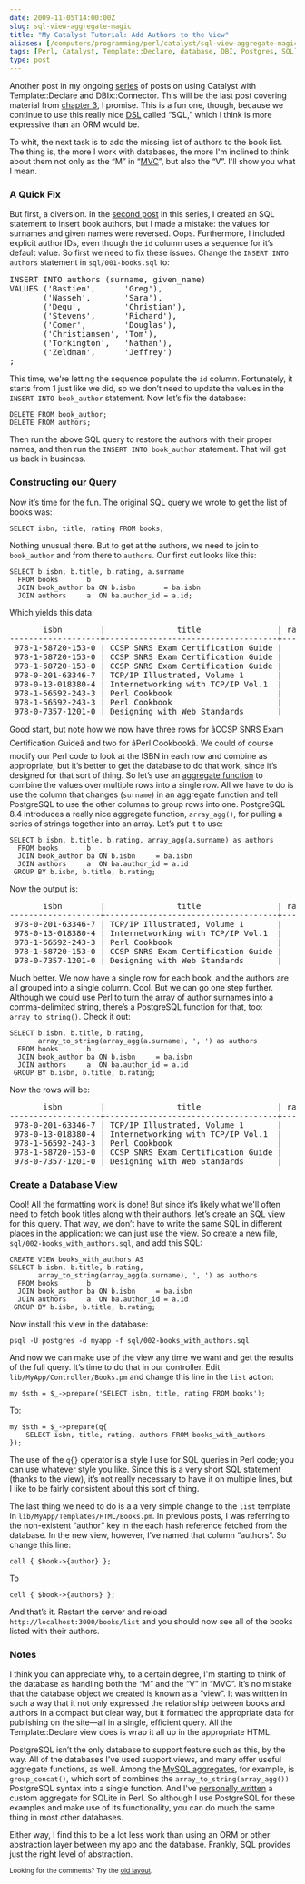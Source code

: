 ```yaml
--- 
date: 2009-11-05T14:00:00Z
slug: sql-view-aggregate-magic
title: "My Catalyst Tutorial: Add Authors to the View"
aliases: [/computers/programming/perl/catalyst/sql-view-aggregate-magic.html]
tags: [Perl, Catalyst, Template::Declare, database, DBI, Postgres, SQL]
type: post
---
```


<p>Another post in my ongoing <a href="/computers/programming/perl/catalyst%20title=" title="Just a Theory: “Catalyst”">series</a> of posts on using Catalyst with Template::Declare and DBIx::Connector. This will be the last post covering material from <a href="http://search.cpan.org/perldoc?Catalyst::Manual::Tutorial::03_MoreCatalystBasics" title="Catalyst Tutorial - Chapter 3: More Catalyst Application Development Basics">chapter 3</a>, I promise. This is a fun one, though, because we continue to use this really nice <a href="https://en.wikipedia.org/wiki/Domain-specific_language" title="Wikipedia: “Domain-Specific Language”">DSL</a> called “SQL,” which I think is more expressive than an ORM would be.</p>

<p>To whit, the next task is to add the missing list of authors to the book list. The thing is, the more I work with databases, the more I'm inclined to think about them not only as the “M” in “<a href="https://en.wikipedia.org/wiki/Model%E2%80%93view%E2%80%93controller" title="Wikipedia: “Model-view-controller”">MVC</a>”, but also the “V”. I'll show you what I mean.</p>

<h3>A Quick Fix</h3>

<p>But first, a diversion. In the <a href="/computers/programming/perl/catalyst/tutorial-continued.html">second post</a> in this series, I created an SQL statement to insert book authors, but I made a mistake: the values for surnames and given names were reversed. Oops. Furthermore, I included explicit author IDs, even though the <code>id</code> column uses a sequence for it’s default value. So first we need to fix these issues. Change  the <code>INSERT INTO authors</code> statement in <code>sql/001-books.sql</code> to:</p>

<pre>
INSERT INTO authors (surname, given_name)
VALUES (&#x27;Bastien&#x27;,      &#x27;Greg&#x27;),
       (&#x27;Nasseh&#x27;,       &#x27;Sara&#x27;),
       (&#x27;Degu&#x27;,         &#x27;Christian&#x27;),
       (&#x27;Stevens&#x27;,      &#x27;Richard&#x27;),
       (&#x27;Comer&#x27;,        &#x27;Douglas&#x27;),
       (&#x27;Christiansen&#x27;, &#x27;Tom&#x27;),
       (&#x27;Torkington&#x27;,   &#x27;Nathan&#x27;),
       (&#x27;Zeldman&#x27;,      &#x27;Jeffrey&#x27;)
;
</pre>

<p>This time, we're letting the sequence populate the <code>id</code> column. Fortunately, it starts from 1 just like we did, so we don’t need to update the values in the <code>INSERT INTO book_author</code> statement. Now let’s fix the database:</p>

<pre><code>DELETE FROM book_author;
DELETE FROM authors;
</code></pre>

<p>Then run the above SQL query to restore the authors with their proper names, and then run the <code>INSERT INTO book_author</code> statement. That will get us back in business.</p>

<h3>Constructing our Query</h3>

<p>Now it’s time for the fun. The original SQL query we wrote to get the list of books was:</p>

<pre><code>SELECT isbn, title, rating FROM books;
</code></pre>

<p>Nothing unusual there. But to get at the authors, we need to join to <code>book_author</code> and from there to <code>authors</code>. Our first cut looks like this:</p>

<pre><code>SELECT b.isbn, b.title, b.rating, a.surname
  FROM books       b
  JOIN book_author ba ON b.isbn       = ba.isbn
  JOIN authors     a  ON ba.author_id = a.id;
</code></pre>

<p>Which yields this data:</p>

<pre>
       isbn        |               title                | rating |   surname    
&#x2d;&#x2d;&#x2d;&#x2d;&#x2d;&#x2d;&#x2d;&#x2d;&#x2d;&#x2d;&#x2d;&#x2d;&#x2d;&#x2d;&#x2d;&#x2d;&#x2d;&#x2d;&#x2d;+&#x2d;&#x2d;&#x2d;&#x2d;&#x2d;&#x2d;&#x2d;&#x2d;&#x2d;&#x2d;&#x2d;&#x2d;&#x2d;&#x2d;&#x2d;&#x2d;&#x2d;&#x2d;&#x2d;&#x2d;&#x2d;&#x2d;&#x2d;&#x2d;&#x2d;&#x2d;&#x2d;&#x2d;&#x2d;&#x2d;&#x2d;&#x2d;&#x2d;&#x2d;&#x2d;&#x2d;+&#x2d;&#x2d;&#x2d;&#x2d;&#x2d;&#x2d;&#x2d;&#x2d;+&#x2d;&#x2d;&#x2d;&#x2d;&#x2d;&#x2d;&#x2d;&#x2d;&#x2d;&#x2d;&#x2d;&#x2d;&#x2d;&#x2d;
 978&#x2d;1&#x2d;58720&#x2d;153&#x2d;0 | CCSP SNRS Exam Certification Guide |      5 | Bastien
 978&#x2d;1&#x2d;58720&#x2d;153&#x2d;0 | CCSP SNRS Exam Certification Guide |      5 | Nasseh
 978&#x2d;1&#x2d;58720&#x2d;153&#x2d;0 | CCSP SNRS Exam Certification Guide |      5 | Degu
 978&#x2d;0&#x2d;201&#x2d;63346&#x2d;7 | TCP/IP Illustrated, Volume 1       |      5 | Stevens
 978&#x2d;0&#x2d;13&#x2d;018380&#x2d;4 | Internetworking with TCP/IP Vol.1  |      4 | Comer
 978&#x2d;1&#x2d;56592&#x2d;243&#x2d;3 | Perl Cookbook                      |      5 | Christiansen
 978&#x2d;1&#x2d;56592&#x2d;243&#x2d;3 | Perl Cookbook                      |      5 | Torkington
 978&#x2d;0&#x2d;7357&#x2d;1201&#x2d;0 | Designing with Web Standards       |      5 | Zeldman
</pre>


<p>Good start, but note how we now have three rows for âCCSP SNRS Exam Certification Guideâ and two for âPerl Cookbookâ. We could of course modify our Perl code to look at the ISBN in each row and combine as appropriate, but it’s better to get the database to do that work, since it’s designed for that sort of thing. So let’s use an <a href="http://www.postgresql.org/docs/current/static/functions-aggregate.html" title="PostgreSQL Documentation: âAggregate Functionsâ">aggregate function</a> to combine the values over multiple rows into a single row. All we have to do is use the column that changes (<code>surname</code>) in an aggregate function and tell PostgreSQL to use the other columns to group rows into one. PostgreSQL 8.4 introduces a really nice aggregate function, <code>array_agg()</code>, for pulling a series of strings together into an array. Let’s put it to use:</p>

<pre><code>SELECT b.isbn, b.title, b.rating, array_agg(a.surname) as authors
  FROM books       b
  JOIN book_author ba ON b.isbn     = ba.isbn
  JOIN authors     a  ON ba.author_id = a.id
 GROUP BY b.isbn, b.title, b.rating;
</code></pre>

<p>Now the output is:</p>

<pre>
       isbn        |               title                | rating |          authors         
&#x2d;&#x2d;&#x2d;&#x2d;&#x2d;&#x2d;&#x2d;&#x2d;&#x2d;&#x2d;&#x2d;&#x2d;&#x2d;&#x2d;&#x2d;&#x2d;&#x2d;&#x2d;&#x2d;+&#x2d;&#x2d;&#x2d;&#x2d;&#x2d;&#x2d;&#x2d;&#x2d;&#x2d;&#x2d;&#x2d;&#x2d;&#x2d;&#x2d;&#x2d;&#x2d;&#x2d;&#x2d;&#x2d;&#x2d;&#x2d;&#x2d;&#x2d;&#x2d;&#x2d;&#x2d;&#x2d;&#x2d;&#x2d;&#x2d;&#x2d;&#x2d;&#x2d;&#x2d;&#x2d;&#x2d;+&#x2d;&#x2d;&#x2d;&#x2d;&#x2d;&#x2d;&#x2d;&#x2d;+&#x2d;&#x2d;&#x2d;&#x2d;&#x2d;&#x2d;&#x2d;&#x2d;&#x2d;&#x2d;&#x2d;&#x2d;&#x2d;&#x2d;&#x2d;&#x2d;&#x2d;&#x2d;&#x2d;&#x2d;&#x2d;&#x2d;&#x2d;&#x2d;&#x2d;&#x2d;
 978&#x2d;0&#x2d;201&#x2d;63346&#x2d;7 | TCP/IP Illustrated, Volume 1       |      5 | {Stevens}
 978&#x2d;0&#x2d;13&#x2d;018380&#x2d;4 | Internetworking with TCP/IP Vol.1  |      4 | {Comer}
 978&#x2d;1&#x2d;56592&#x2d;243&#x2d;3 | Perl Cookbook                      |      5 | {Christiansen,Torkington}
 978&#x2d;1&#x2d;58720&#x2d;153&#x2d;0 | CCSP SNRS Exam Certification Guide |      5 | {Bastien,Nasseh,Degu}
 978&#x2d;0&#x2d;7357&#x2d;1201&#x2d;0 | Designing with Web Standards       |      5 | {Zeldman}
</pre>

<p>Much better. We now have a single row for each book, and the authors are all grouped into a single column. Cool. But we can go one step further. Although we could use Perl to turn the array of author surnames into a comma-delimited string, there’s a PostgreSQL function for that, too: <code>array_to_string()</code>. Check it out:</p>

<pre><code>SELECT b.isbn, b.title, b.rating,
       array_to_string(array_agg(a.surname), ', ') as authors
  FROM books       b
  JOIN book_author ba ON b.isbn     = ba.isbn
  JOIN authors     a  ON ba.author_id = a.id
 GROUP BY b.isbn, b.title, b.rating;
</code></pre>

<p>Now the rows will be:</p>

<pre>
       isbn        |               title                | rating |          authors          
&#x2d;&#x2d;&#x2d;&#x2d;&#x2d;&#x2d;&#x2d;&#x2d;&#x2d;&#x2d;&#x2d;&#x2d;&#x2d;&#x2d;&#x2d;&#x2d;&#x2d;&#x2d;&#x2d;+&#x2d;&#x2d;&#x2d;&#x2d;&#x2d;&#x2d;&#x2d;&#x2d;&#x2d;&#x2d;&#x2d;&#x2d;&#x2d;&#x2d;&#x2d;&#x2d;&#x2d;&#x2d;&#x2d;&#x2d;&#x2d;&#x2d;&#x2d;&#x2d;&#x2d;&#x2d;&#x2d;&#x2d;&#x2d;&#x2d;&#x2d;&#x2d;&#x2d;&#x2d;&#x2d;&#x2d;+&#x2d;&#x2d;&#x2d;&#x2d;&#x2d;&#x2d;&#x2d;&#x2d;+&#x2d;&#x2d;&#x2d;&#x2d;&#x2d;&#x2d;&#x2d;&#x2d;&#x2d;&#x2d;&#x2d;&#x2d;&#x2d;&#x2d;&#x2d;&#x2d;&#x2d;&#x2d;&#x2d;&#x2d;&#x2d;&#x2d;&#x2d;&#x2d;&#x2d;&#x2d;
 978&#x2d;0&#x2d;201&#x2d;63346&#x2d;7 | TCP/IP Illustrated, Volume 1       |      5 | Stevens
 978&#x2d;0&#x2d;13&#x2d;018380&#x2d;4 | Internetworking with TCP/IP Vol.1  |      4 | Comer
 978&#x2d;1&#x2d;56592&#x2d;243&#x2d;3 | Perl Cookbook                      |      5 | Christiansen, Torkington
 978&#x2d;1&#x2d;58720&#x2d;153&#x2d;0 | CCSP SNRS Exam Certification Guide |      5 | Bastien, Nasseh, Degu
 978&#x2d;0&#x2d;7357&#x2d;1201&#x2d;0 | Designing with Web Standards       |      5 | Zeldman
</pre>


<h3>Create a Database View</h3>

<p>Cool! All the formatting work is done! But since it’s likely what we'll often need to fetch book titles along with their authors, let’s create an SQL view for this query. That way, we don’t have to write the same SQL in different places in the application: we can just use the view. So create a new file, <code>sql/002-books_with_authors.sql</code>, and add this SQL:</p>

<pre><code>CREATE VIEW books_with_authors AS
SELECT b.isbn, b.title, b.rating,
       array_to_string(array_agg(a.surname), ', ') as authors
  FROM books       b
  JOIN book_author ba ON b.isbn     = ba.isbn
  JOIN authors     a  ON ba.author_id = a.id
 GROUP BY b.isbn, b.title, b.rating;
</code></pre>

<p>Now install this view in the database:</p>

<pre><code>psql -U postgres -d myapp -f sql/002-books_with_authors.sql
</code></pre>

<p>And now we can make use of the view any time we want and get the results of the full query. It’s time to do that in our controller. Edit <code>lib/MyApp/Controller/Books.pm</code> and change this line  in the <code>list</code> action:</p>

<pre><code>my $sth = $_-&gt;prepare('SELECT isbn, title, rating FROM books');
</code></pre>

<p>To:</p>

<pre><code>my $sth = $_-&gt;prepare(q{
    SELECT isbn, title, rating, authors FROM books_with_authors
});
</code></pre>

<p>The use of the <code>q{}</code> operator is a style I use for SQL queries in Perl code; you can use whatever style you like. Since this is a very short SQL statement (thanks to the view), it’s not really necessary to have it on multiple lines, but I like to be fairly consistent about this sort of thing.</p>

<p>The last thing we need to do is a a very simple change to the <code>list</code> template in <code>lib/MyApp/Templates/HTML/Books.pm</code>. In previous posts, I was referring to the non-existent “author” key in the each hash reference fetched from the database. In the new view, however, I've named that column “authors”. So change this line:</p>

<pre><code>cell { $book-&gt;{author} };
</code></pre>

<p>To</p>

<pre><code>cell { $book-&gt;{authors} };
</code></pre>

<p>And that’s it. Restart the server and reload <code>http://localhost:3000/books/list</code> and you should now see all of the books listed with their authors.</p>

<h3>Notes</h3>

<p>I think you can appreciate why, to a certain degree, I'm starting to think of the database as handling both the “M” and the “V” in “MVC”. It’s no mistake that the database object we created is known as a “view”. It was written in such a way that it not only expressed the relationship between books and authors in a compact but clear way, but it formatted the appropriate data for publishing on the site—all in a single, efficient query. All the Template::Declare view does is wrap it all up in the appropriate HTML.</p>

<p>PostgreSQL isn’t the only database to support feature such as this, by the way. All of the databases I've used support views, and many offer useful aggregate functions, as well. Among the <a href="http://dev.mysql.com/doc/refman/5.0/en/group-by-functions.html" title="MySQL Documentation: âGROUP BY (Aggregate) Functionsâ">MySQL aggregates</a>, for example, is <code>group_concat()</code>, which sort of combines the <code>array_to_string(array_agg())</code> PostgreSQL syntax into a single function. And I've <a href="http://www.justatheory.com/computers/databases/sqlite/custom_perl_aggregates.html" title="Just a Theory: âCustom Aggregates in Perlâ">personally written</a> a custom aggregate for SQLite in Perl. So although I use PostgreSQL for these examples and make use of its functionality, you can do much the same thing in most other databases.</p>

<p>Either way, I find this to be a lot less work than using an ORM or other abstraction layer between my app and the database. Frankly, SQL provides just the right level of abstraction.</p>

<p class="past"><small>Looking for the comments? Try the <a rel="nofollow" href="//past.justatheory.com/computers/programming/perl/catalyst/sql-view-aggregate-magic.html">old layout</a>.</small></p>


